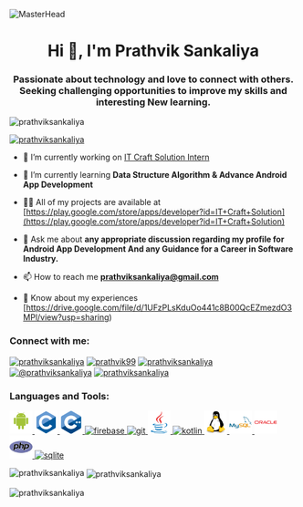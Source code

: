![MasterHead](https://1.bp.blogspot.com/-7A4WynwLsMw/XbBpCXG8fHI/AAAAAAAAMt4/uOa1bpLskYgrwGbllhSu2SDj_Mig8SXJQCLcBGAsYHQ/s1600/2000_600px.gif)
<h1 align="center">Hi 👋, I'm Prathvik Sankaliya</h1>
<h3 align="center">Passionate about technology and love to connect with others. Seeking challenging opportunities to improve my skills and interesting New learning.</h3>

<p align="left"> <img src="https://komarev.com/ghpvc/?username=prathviksankaliya&label=Profile%20views&color=0e75b6&style=flat" alt="prathviksankaliya" /> </p>

<p align="left"> <a href="https://github.com/ryo-ma/github-profile-trophy"><img src="https://github-profile-trophy.vercel.app/?username=prathviksankaliya" alt="prathviksankaliya" /></a> </p>

- 🔭 I’m currently working on [IT Craft Solution Intern](https://www.linkedin.com/company/itcraftsolution/)

- 🌱 I’m currently learning **Data Structure Algorithm & Advance Android App Development**

- 👨‍💻 All of my projects are available at [https://play.google.com/store/apps/developer?id=IT+Craft+Solution](https://play.google.com/store/apps/developer?id=IT+Craft+Solution)

- 💬 Ask me about **any appropriate discussion regarding my profile for Android App Development And any Guidance for a Career in Software Industry.**

- 📫 How to reach me **prathviksankaliya@gmail.com**

- 📄 Know about my experiences [https://drive.google.com/file/d/1UFzPLsKduOo441c8B00QcEZmezdO3MPl/view?usp=sharing)

<h3 align="left">Connect with me:</h3>
<p align="left">
<a href="https://linkedin.com/in/prathviksankaliya" target="blank"><img align="center" src="https://raw.githubusercontent.com/rahuldkjain/github-profile-readme-generator/master/src/images/icons/Social/linked-in-alt.svg" alt="prathviksankaliya" height="30" width="40" /></a>
<a href="https://www.codechef.com/users/prathvik99" target="blank"><img align="center" src="https://cdn.jsdelivr.net/npm/simple-icons@3.1.0/icons/codechef.svg" alt="prathvik99" height="30" width="40" /></a>
<a href="https://www.leetcode.com/prathviksankaliya" target="blank"><img align="center" src="https://raw.githubusercontent.com/rahuldkjain/github-profile-readme-generator/master/src/images/icons/Social/leet-code.svg" alt="prathviksankaliya" height="30" width="40" /></a>
<a href="https://www.hackerearth.com/@prathviksankaliya" target="blank"><img align="center" src="https://raw.githubusercontent.com/rahuldkjain/github-profile-readme-generator/master/src/images/icons/Social/hackerearth.svg" alt="@prathviksankaliya" height="30" width="40" /></a>
<a href="https://auth.geeksforgeeks.org/user/prathviksankaliya" target="blank"><img align="center" src="https://raw.githubusercontent.com/rahuldkjain/github-profile-readme-generator/master/src/images/icons/Social/geeks-for-geeks.svg" alt="prathviksankaliya" height="30" width="40" /></a>
</p>

<h3 align="left">Languages and Tools:</h3>
<p align="left"> <a href="https://developer.android.com" target="_blank" rel="noreferrer"> <img src="https://raw.githubusercontent.com/devicons/devicon/master/icons/android/android-original-wordmark.svg" alt="android" width="40" height="40"/> </a> <a href="https://www.cprogramming.com/" target="_blank" rel="noreferrer"> <img src="https://raw.githubusercontent.com/devicons/devicon/master/icons/c/c-original.svg" alt="c" width="40" height="40"/> </a> <a href="https://www.w3schools.com/cpp/" target="_blank" rel="noreferrer"> <img src="https://raw.githubusercontent.com/devicons/devicon/master/icons/cplusplus/cplusplus-original.svg" alt="cplusplus" width="40" height="40"/> </a> <a href="https://firebase.google.com/" target="_blank" rel="noreferrer"> <img src="https://www.vectorlogo.zone/logos/firebase/firebase-icon.svg" alt="firebase" width="40" height="40"/> </a> <a href="https://git-scm.com/" target="_blank" rel="noreferrer"> <img src="https://www.vectorlogo.zone/logos/git-scm/git-scm-icon.svg" alt="git" width="40" height="40"/> </a> <a href="https://www.java.com" target="_blank" rel="noreferrer"> <img src="https://raw.githubusercontent.com/devicons/devicon/master/icons/java/java-original.svg" alt="java" width="40" height="40"/> </a> <a href="https://kotlinlang.org" target="_blank" rel="noreferrer"> <img src="https://www.vectorlogo.zone/logos/kotlinlang/kotlinlang-icon.svg" alt="kotlin" width="40" height="40"/> </a> <a href="https://www.linux.org/" target="_blank" rel="noreferrer"> <img src="https://raw.githubusercontent.com/devicons/devicon/master/icons/linux/linux-original.svg" alt="linux" width="40" height="40"/> </a> <a href="https://www.mysql.com/" target="_blank" rel="noreferrer"> <img src="https://raw.githubusercontent.com/devicons/devicon/master/icons/mysql/mysql-original-wordmark.svg" alt="mysql" width="40" height="40"/> </a> <a href="https://www.oracle.com/" target="_blank" rel="noreferrer"> <img src="https://raw.githubusercontent.com/devicons/devicon/master/icons/oracle/oracle-original.svg" alt="oracle" width="40" height="40"/> </a> <a href="https://www.php.net" target="_blank" rel="noreferrer"> <img src="https://raw.githubusercontent.com/devicons/devicon/master/icons/php/php-original.svg" alt="php" width="40" height="40"/> </a> <a href="https://www.sqlite.org/" target="_blank" rel="noreferrer"> <img src="https://www.vectorlogo.zone/logos/sqlite/sqlite-icon.svg" alt="sqlite" width="40" height="40"/> </a> </p>

<p><img align="left" src="https://github-readme-stats.vercel.app/api/top-langs?username=prathviksankaliya&show_icons=true&locale=en&layout=compact" alt="prathviksankaliya" /></p>

<p>&nbsp;<img align="center" src="https://github-readme-stats.vercel.app/api?username=prathviksankaliya&show_icons=true&locale=en" alt="prathviksankaliya" /></p>

<p><img align="center" src="https://github-readme-streak-stats.herokuapp.com/?user=prathviksankaliya&" alt="prathviksankaliya" /></p>

